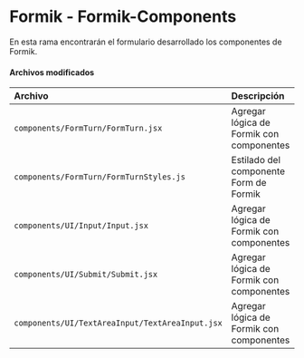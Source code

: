 # Formik - Formik-Components

En esta rama encontrarán el formulario desarrollado los componentes de Formik. 

#### Archivos modificados

| Archivo    | Descripción                |
| :--------|:------------------------- |
| `components/FormTurn/FormTurn.jsx` | Agregar lógica de Formik con componentes |
| `components/FormTurn/FormTurnStyles.js` | Estilado del componente Form de Formik |
| `components/UI/Input/Input.jsx` | Agregar lógica de Formik con componentes |
| `components/UI/Submit/Submit.jsx` | Agregar lógica de Formik con componentes |
| `components/UI/TextAreaInput/TextAreaInput.jsx` | Agregar lógica de Formik con componentes|
